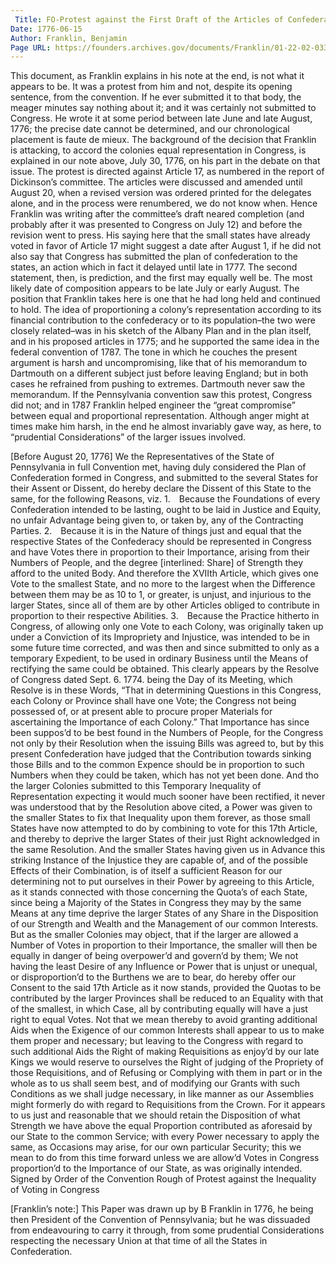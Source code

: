 ```yaml
---
 Title: FO-Protest against the First Draft of the Articles of Confederation, [before 20 August 1776]
Date: 1776-06-15
Author: Franklin, Benjamin
Page URL: https://founders.archives.gov/documents/Franklin/01-22-02-0338
---
```


This document, as Franklin explains in his note at the end, is not what it appears to be. It was a protest from him and not, despite its opening sentence, from the convention. If he ever submitted it to that body, the meager minutes say nothing about it; and it was certainly not submitted to Congress. He wrote it at some period between late June and late August, 1776; the precise date cannot be determined, and our chronological placement is faute de mieux.
The background of the decision that Franklin is attacking, to accord the colonies equal representation in Congress, is explained in our note above, July 30, 1776, on his part in the debate on that issue. The protest is directed against Article 17, as numbered in the report of Dickinson’s committee. The articles were discussed and amended until August 20, when a revised version was ordered printed for the delegates alone, and in the process were renumbered, we do not know when. Hence Franklin was writing after the committee’s draft neared completion (and probably after it was presented to Congress on July 12) and before the revision went to press. His saying here that the small states have already voted in favor of Article 17 might suggest a date after August 1, if he did not also say that Congress has submitted the plan of confederation to the states, an action which in fact it delayed until late in 1777. The second statement, then, is prediction, and the first may equally well be. The most likely date of composition appears to be late July or early August.
The position that Franklin takes here is one that he had long held and continued to hold. The idea of proportioning a colony’s representation according to its financial contribution to the confederacy or to its population–the two were closely related–was in his sketch of the Albany Plan and in the plan itself, and in his proposed articles in 1775; and he supported the same idea in the federal convention of 1787. The tone in which he couches the present argument is harsh and uncompromising, like that of his memorandum to Dartmouth on a different subject just before leaving England; but in both cases he refrained from pushing to extremes. Dartmouth never saw the memorandum. If the Pennsylvania convention saw this protest, Congress did not; and in 1787 Franklin helped engineer the “great compromise” between equal and proportional representation. Although anger might at times make him harsh, in the end he almost invariably gave way, as here, to “prudential Considerations” of the larger issues involved.
 
[Before August 20, 1776]
We the Representatives of the State of Pennsylvania in full Convention met, having duly considered the Plan of Confederation formed in Congress, and submitted to the several States for their Assent or Dissent, do hereby declare the Dissent of this State to the same, for the following Reasons, viz.
1. Because the Foundations of every Confederation intended to be lasting, ought to be laid in Justice and Equity, no unfair Advantage being given to, or taken by, any of the Contracting Parties.
  2. Because it is in the Nature of things just and equal that the respective States of the Confederacy should be represented in Congress and have Votes there in proportion to their Importance, arising from their Numbers of People, and the degree [interlined: Share] of Strength they afford to the united Body. And therefore the XVIIth Article, which gives one Vote to the smallest State, and no more to the largest when the Difference between them may be as 10 to 1, or greater, is unjust, and injurious to the larger States, since all of them are by other Articles obliged to contribute in proportion to their respective Abilities.
  3. Because the Practice hitherto in Congress, of allowing only one Vote to each Colony, was originally taken up under a Conviction of its Impropriety and Injustice, was intended to be in some future time corrected, and was then and since submitted to only as a temporary Expedient, to be used in ordinary Business until the Means of rectifying the same could be obtained. This clearly appears by the Resolve of Congress dated Sept. 6. 1774. being the Day of its Meeting, which Resolve is in these Words, “That in determining Questions in this Congress, each Colony or Province shall have one Vote; the Congress not being possessed of, or at present able to procure proper Materials for ascertaining the Importance of each Colony.” That Importance has since been suppos’d to be best found in the Numbers of People, for the Congress not only by their Resolution when the issuing Bills was agreed to, but by this present Confederation have judged that the Contribution towards sinking those Bills and to the common Expence should be in proportion to such Numbers when they could be taken, which has not yet been done. And tho the larger Colonies submitted to this Temporary Inequality of Representation expecting it would much sooner have been rectified, it never was understood that by the Resolution above cited, a Power was given to the smaller States to fix that Inequality upon them forever, as those small States have now attempted to do by combining to vote for this 17th Article, and thereby to deprive the larger States of their just Right acknowledged in the same Resolution. And the smaller States having given us in Advance this striking Instance of the Injustice they are capable of, and of the possible Effects of their Combination, is of itself a sufficient Reason for our determining not to put ourselves in their Power by agreeing to this Article, as it stands connected with those concerning the Quota’s of each State, since being a Majority of the States in Congress they may by the same Means at any time deprive the larger States of any Share in the Disposition of our Strength and Wealth and the Management of our common Interests.
But as the smaller Colonies may object, that if the larger are allowed a Number of Votes in proportion to their Importance, the smaller will then be equally in danger of being overpower’d and govern’d by them; We not having the least Desire of any Influence or Power that is unjust or unequal, or disproportion’d to the Burthens we are to bear, do hereby offer our Consent to the said 17th Article as it now stands, provided the Quotas to be contributed by the larger Provinces shall be reduced to an Equality with that of the smallest, in which Case, all by contributing equally will have a just right to equal Votes. Not that we mean thereby to avoid granting additional Aids when the Exigence of our common Interests shall appear to us to make them proper and necessary; but leaving to the Congress with regard to such additional Aids the Right of making Requisitions as enjoy’d by our late Kings we would reserve to ourselves the Right of judging of the Propriety of those Requisitions, and of Refusing or Complying with them in part or in the whole as to us shall seem best, and of modifying our Grants with such Conditions as we shall judge necessary, in like manner as our Assemblies might formerly do with regard to Requisitions from the Crown. For it appears to us just and reasonable that we should retain the Disposition of what Strength we have above the equal Proportion contributed as aforesaid by our State to the common Service; with every Power necessary to apply the same, as Occasions may arise, for our own particular Security; this we mean to do from this time forward unless we are allow’d Votes in Congress proportion’d to the Importance of our State, as was originally intended.
Signed by Order of the Convention
Rough of Protest against the Inequality of Voting in Congress
 
[Franklin’s note:] This Paper was drawn up by B Franklin in 1776, he being then President of the Convention of Pennsylvania; but he was dissuaded from endeavouring to carry it through, from some prudential Considerations respecting the necessary Union at that time of all the States in Confederation.

